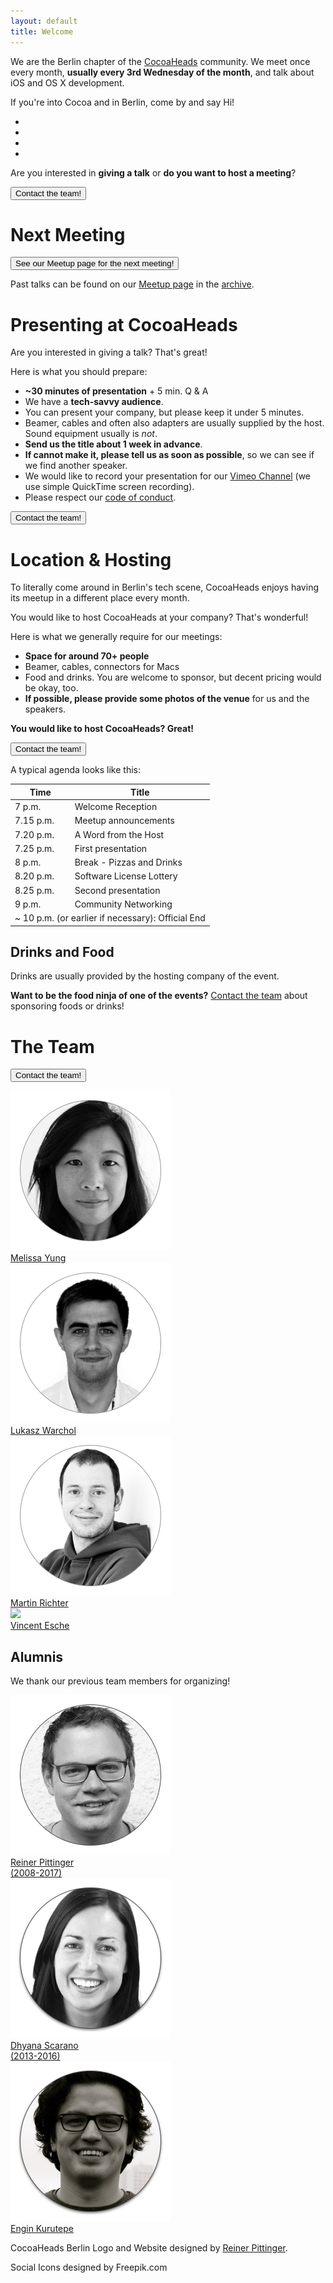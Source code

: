 ```yaml
---
layout: default
title: Welcome
---
```


We are the Berlin chapter of the [CocoaHeads](http://www.cocoaheads.org) community. We meet once every month, **usually every 3rd Wednesday of the month**, and talk about iOS and OS X development. 

If you're into Cocoa and in Berlin, come by and say Hi!

<div class="container-fluid" id="social-buttons">
	<ul class="soc">
    	<li><a class="soc-meetup" href="http://www.meetup.com/Cocoaheads-Berlin/"></a></li>
    	<li><a class="soc-twitter" href="https://twitter.com/cocoaheads_BER"></a></li>
    	<li><a class="soc-youtube" href="https://www.youtube.com/channel/UCJ0JUzZs0HRsvaUwEUjGDTA"></a></li>
    	<li><a class="soc-vimeo soc-icon-last" href="https://vimeo.com/channels/cocoaheadsberlin"></a></li>
	</ul>
	<div class="clear"></div>
</div>

<div id="talk-survey" class="drop-shadow lifted">
    <p>Are you interested in <strong>giving a talk</strong> or <strong>do you want to host a meeting</strong>?</p>
    <p class="text-center"><a href="mailto:&#116;&#101;&#097;&#109;&#064;&#099;&#111;&#099;&#111;&#097;&#104;&#101;&#097;&#100;&#115;&#045;&#098;&#101;&#114;&#108;&#105;&#110;&#046;&#111;&#114;&#103;"><button>Contact the team!</button></a></p>
</div>

# Next Meeting

<a href="http://www.meetup.com/Cocoaheads-Berlin/"><button>See our Meetup page for the next meeting!</button></a>

Past talks can be found on our [Meetup page](http://www.meetup.com/Cocoaheads-Berlin/) in the [archive](talks-archive.html).

# Presenting at CocoaHeads

Are you interested in giving a talk? That's great!

Here is what you should prepare:

- **~30 minutes of presentation** + 5 min. Q & A
- We have a **tech-savvy audience**.
- You can present your company, but please keep it under 5 minutes.
- Beamer, cables and often also adapters are usually supplied by the host. Sound equipment usually is *not*.
- **Send us the title about 1 week in advance**.
- **If cannot make it, please tell us as soon as possible**, so we can see if we find another speaker.
- We would like to record your presentation for our [Vimeo Channel](https://vimeo.com/channels/cocoaheadsberlin) (we use simple QuickTime screen recording).
- Please respect our [code of conduct](code-of-conduct.html).

<p><a href="mailto:&#116;&#101;&#097;&#109;&#064;&#099;&#111;&#099;&#111;&#097;&#104;&#101;&#097;&#100;&#115;&#045;&#098;&#101;&#114;&#108;&#105;&#110;&#046;&#111;&#114;&#103;"><button>Contact the team!</button></a></p>

<a name="location"></a>

# Location & Hosting

To literally come around in Berlin's tech scene, CocoaHeads enjoys having its meetup in a different place every month. 

You would like to host CocoaHeads at your company? That's wonderful!

Here is what we generally require for our meetings:

- **Space for around 70+ people**
- Beamer, cables, connectors for Macs
- Food and drinks. You are welcome to sponsor, but decent pricing would be okay, too.
- **If possible, please provide some photos of the venue** for us and the speakers.

<div id="talk-survey" class="drop-shadow lifted">
    <p><strong>You would like to host CocoaHeads? Great!</strong></p>
    <p class="text-center"><a href="mailto:&#116;&#101;&#097;&#109;&#064;&#099;&#111;&#099;&#111;&#097;&#104;&#101;&#097;&#100;&#115;&#045;&#098;&#101;&#114;&#108;&#105;&#110;&#046;&#111;&#114;&#103;"><button>Contact the team!</button></a></p>
</div>

A typical agenda looks like this:

<div class="row">
	<div class="col-md-8">
		<table class="table">
			<thead>
				<tr>
					<th width="30%">Time</th>
					<th>Title</th>
				</tr>
			</thead>
			<tr>
				<td>7 p.m.</td>
				<td>Welcome Reception</td>
			</tr>
			<tr>
				<td>7.15 p.m.</td>
				<td>Meetup announcements</td>
			</tr>
			<tr>
				<td>7.20 p.m.</td>
				<td>A Word from the Host</td>
			</tr>
			<tr>
				<td>7.25 p.m.</td>
				<td>First presentation</td>
			</tr>
			<tr>
				<td>8 p.m.</td>
				<td>Break - Pizzas and Drinks</td>
			</tr>
			<tr>
				<td>8.20 p.m.</td>
				<td>Software License Lottery</td>
			</tr>
			<tr>
				<td>8.25 p.m.</td>
				<td>Second presentation</td>
			</tr>
			<tr>
				<td>9 p.m.</td>
				<td>Community Networking</td>
			</tr>
			<tr>
				<td colspan="2">~ 10 p.m. (or earlier if necessary): Official End</td>
			</tr>
		</table>
	</div>

</div>

## Drinks and Food

Drinks are usually provided by the hosting company of the event. 

**Want to be the food ninja of one of the events?** [Contact the team](#team) about sponsoring foods or drinks!

# The Team
<a id="team"></a>
<p><a href="mailto:&#116;&#101;&#097;&#109;&#064;&#099;&#111;&#099;&#111;&#097;&#104;&#101;&#097;&#100;&#115;&#045;&#098;&#101;&#114;&#108;&#105;&#110;&#046;&#111;&#114;&#103;"><button>Contact the team!</button></a></p>
<div class="row team-list">
  <div class="col-md-3 col-xs-3 text-center"><a href="https://twitter.com/amelyun/"><img src="images/team-melissa.png" class="img-responsive"><br/>Melissa Yung</a></div>
  <div class="col-md-3 col-xs-3 text-center"><a href="https://twitter.com/warcholuke"><img src="images/team-lukasz.png" class="img-responsive"><br/>Lukasz Warchol</a></div>
  <div class="col-md-3 col-xs-3 text-center"><a href="https://twitter.com/richeterre"><img src="images/team-martin.png" class="img-responsive"><br/><span >Martin Richter</span></a></div>
  <div class="col-md-3 col-xs-3 text-center"><a href="https://twitter.com/regexident"><img src="https://avatars3.githubusercontent.com/u/138017?s=460&v=4" class="img-responsive"><br/>Vincent Esche</a></div>
</div>

## Alumnis

We thank our previous team members for organizing!

<div class="row team-list">
	<div class="col-md-3 col-xs-3 text-center"><a href="https://twitter.com/rpitting/"><img src="images/team-reiner.png" class="img-responsive"><br>Reiner Pittinger<br>(2008-2017)</a></div>
  <div class="col-md-3 col-xs-3 text-center"><a href="https://twitter.com/dhyanascarano/"><img src="images/team-dhyana.png" class="img-responsive"><br/>Dhyana Scarano<br>(2013-2016)</a></div>
  <div class="col-md-3 col-xs-3 text-center"><a href="https://twitter.com/ekurutepe"><img src="images/team-engin.png" class="img-responsive"><br/>Engin Kurutepe</a></div>
</div>

<script>!function(d,s,id){var js,fjs=d.getElementsByTagName(s)[0];if(!d.getElementById(id)){js=d.createElement(s); js.id=id;js.async=true;js.src="https://secure.meetup.com/script/577045002335750872971/api/mu.btns.js?id=d8gmi7g0lpfphds73fejqnauo4";fjs.parentNode.insertBefore(js,fjs);}}(document,"script","mu-bootjs");</script>

<div class="footer">
	<p>
	CocoaHeads Berlin Logo and Website designed by <a href="http://www.digital-wave.de">Reiner Pittinger</a>.
	</p>
	<p>
		Social Icons designed by Freepik.com
	</p>
</div>